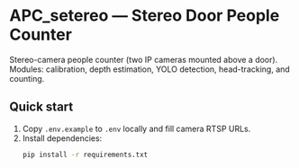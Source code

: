 # APC_setereo — Stereo Door People Counter

Stereo-camera people counter (two IP cameras mounted above a door).
Modules: calibration, depth estimation, YOLO detection, head-tracking, and counting.

## Quick start
1. Copy `.env.example` to `.env` locally and fill camera RTSP URLs.
2. Install dependencies:
   ```bash
   pip install -r requirements.txt
